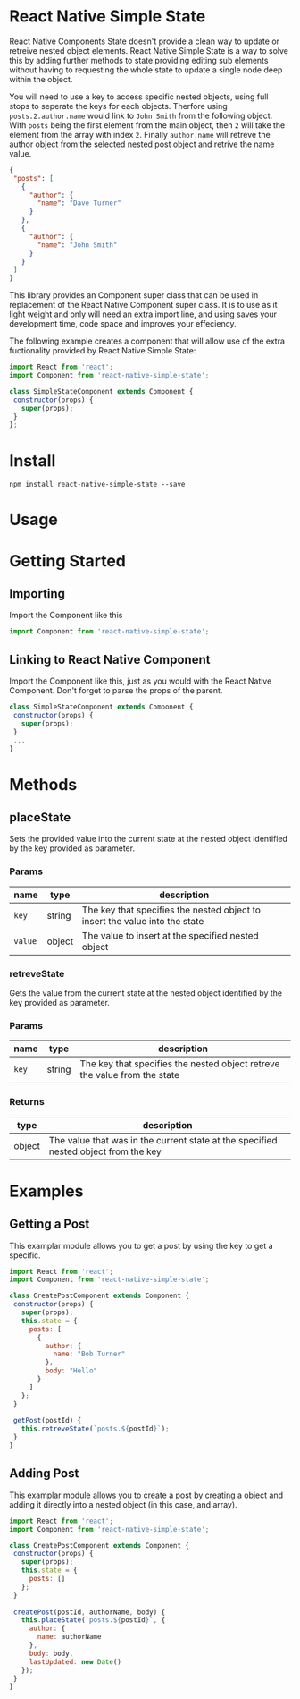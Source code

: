 React Native Simple State
===========================
React Native Components State doesn't provide a clean way to update or retreive nested object elements. React Native Simple State is a way to solve this by adding further methods to state providing editing sub elements without having to requesting the whole state to update a single node deep within the object.

You will need to use a key to access specific nested objects, using full stops to seperate the keys for each objects. Therfore using ```posts.2.author.name``` would link to ```John Smith``` from the following object. With ```posts``` being the first element from the main object, then ```2``` will take the element from the array with index ```2```. Finally ```author.name``` will retreve the author object from the selected nested post object and retrive the name value.

 ```json
{
  "posts": [
    {
      "author": {
        "name": "Dave Turner"
      }
    },
    {
      "author": {
        "name": "John Smith"
      }
    }
  ]
}
 ```

This library provides an Component super class that can be used in replacement of the React Native Component super class. It is to use as it light weight and only will need an extra import line, and using saves your development time, code space and improves your effeciency.

The following example creates a component that will allow use of the extra fuctionality provided by React Native Simple State:

 ```jsx
import React from 'react';
import Component from 'react-native-simple-state';

class SimpleStateComponent extends Component {
  constructor(props) {
    super(props);
  }
};
 ```


Install
=======
```npm install react-native-simple-state --save```


Usage
=====

# Getting Started

## Importing
Import the Component like this

 ```jsx
import Component from 'react-native-simple-state';
 ```

## Linking to React Native Component
Import the Component like this, just as you would with the React Native Component. Don't forget to parse the props of the parent.

 ```jsx
class SimpleStateComponent extends Component {
  constructor(props) {
    super(props);
  }
  ...
}
 ```

# Methods

## placeState
Sets the provided value into the current state at the nested object identified by the key provided as parameter.

### Params
| name    | type   | description                                                                 |
| ------- | ------ | --------------------------------------------------------------------------- |
| `key`   | string | The key that specifies the nested object to insert the value into the state |
| `value` | object | The value to insert at the specified nested object                          |


### retreveState
Gets the value from the current state at the nested object identified by the key provided as parameter.

### Params
| name    | type   | description                                                                 |
| ------- | ------ | --------------------------------------------------------------------------- |
| `key`   | string | The key that specifies the nested object retreve the value from the state   |

### Returns
| type   | description                                                                           |
| ------ | ------------------------------------------------------------------------------------- |
| object | The value that was in the current state at the specified nested object from the key   |


# Examples

## Getting a Post
This examplar module allows you to get a post by using the key to get a specific.

 ```jsx
import React from 'react';
import Component from 'react-native-simple-state';

class CreatePostComponent extends Component {
  constructor(props) {
    super(props);
    this.state = {
      posts: [
        {
          author: {
            name: "Bob Turner"
          },
          body: "Hello"
        }
      ]
    };
  }
  
  getPost(postId) {
    this.retreveState(`posts.${postId}`);
  }
}
 ```


## Adding Post
This examplar module allows you to create a post by creating a object and adding it directly into a nested object (in this case, and array).

 ```jsx
import React from 'react';
import Component from 'react-native-simple-state';

class CreatePostComponent extends Component {
  constructor(props) {
    super(props);
    this.state = {
      posts: []
    };
  }
  
  createPost(postId, authorName, body) {
    this.placeState(`posts.${postId}`, {
      author: {
        name: authorName
      },
      body: body,
      lastUpdated: new Date()
    });
  }
}
 ```
